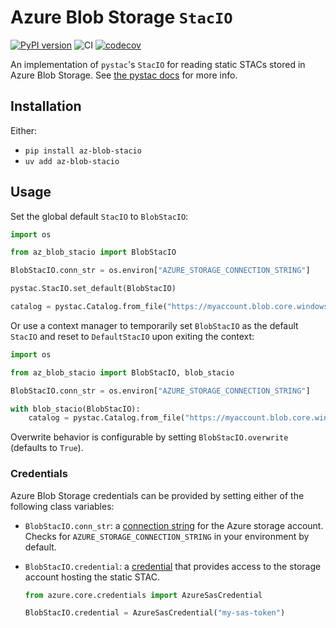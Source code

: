 # Azure Blob Storage `StacIO`

[![PyPI version](https://badge.fury.io/py/az-blob-stacio.svg)](https://badge.fury.io/py/az-blob-stacio)
![CI](https://github.com/bmcandr/az-blob-stacio/actions/workflows/ci.yml/badge.svg)
[![codecov](https://codecov.io/github/bmcandr/az-blob-stacio/graph/badge.svg?token=CEJTBDWZZE)](https://codecov.io/github/bmcandr/az-blob-stacio)

An implementation of `pystac`'s `StacIO` for reading static STACs stored in Azure Blob Storage. See [the pystac docs](https://pystac.readthedocs.io/en/stable/concepts.html#i-o-in-pystac) for more info.

## Installation

Either:

* `pip install az-blob-stacio`
* `uv add az-blob-stacio`

## Usage

Set the global default `StacIO` to `BlobStacIO`:

```python
import os

from az_blob_stacio import BlobStacIO

BlobStacIO.conn_str = os.environ["AZURE_STORAGE_CONNECTION_STRING"]

pystac.StacIO.set_default(BlobStacIO)

catalog = pystac.Catalog.from_file("https://myaccount.blob.core.windows.net/mycontainer/catalog.json")
```

Or use a context manager to temporarily set `BlobStacIO` as the default `StacIO` and reset to `DefaultStacIO` upon exiting the context:

```python
import os

from az_blob_stacio import BlobStacIO, blob_stacio

BlobStacIO.conn_str = os.environ["AZURE_STORAGE_CONNECTION_STRING"]

with blob_stacio(BlobStacIO):
    catalog = pystac.Catalog.from_file("https://myaccount.blob.core.windows.net/mycontainer/catalog.json")
```

Overwrite behavior is configurable by setting `BlobStacIO.overwrite` (defaults to `True`).

### Credentials

Azure Blob Storage credentials can be provided by setting either of the following class variables:

* `BlobStacIO.conn_str`: a [connection string](https://learn.microsoft.com/en-us/azure/storage/common/storage-configure-connection-string#configure-a-connection-string-for-an-azure-storage-account) for the Azure storage account. Checks for `AZURE_STORAGE_CONNECTION_STRING` in your environment by default.
* `BlobStacIO.credential`: a [credential](https://learn.microsoft.com/en-us/python/api/overview/azure/identity-readme?view=azure-python#credentials) that provides access to the storage account hosting the static STAC.

    ```python
    from azure.core.credentials import AzureSasCredential

    BlobStacIO.credential = AzureSasCredential("my-sas-token")
    ```
